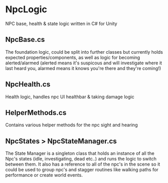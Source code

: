 # NpcLogic
NPC base, health &amp; state logic written in C# for Unity

## NpcBase.cs
The foundation logic, could be split into further classes but currently holds expected properties/components, as well as logic for becoming alerted/alarmed 
(alerted means it's suspicous and will investigate where it last heard you, alarmed means it knows you're there and they're coming!)


## NpcHealth.cs
Health logic, handles npc UI healthbar & taking damage logic

## HelperMethods.cs
Contains various helper methods for the npc sight and hearing

## NpcStates > NpcStateManager.cs
The State Manager is a singleton class that holds an instance of all the Npc's states (idle, investigating, dead etc..) and runs the logic to switch between them.
It also has a reference to all of the npc's in the scene so it could be used to group npc's and stagger routines like walking paths for performance or create world events.
